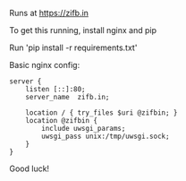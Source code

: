 Runs at https://zifb.in

To get this running, install nginx and pip

Run 'pip install -r requirements.txt'

Basic nginx config: 

    server {
        listen [::]:80;
        server_name  zifb.in;

        location / { try_files $uri @zifbin; }
        location @zifbin {
            include uwsgi_params;
            uwsgi_pass unix:/tmp/uwsgi.sock;
        }
    }

Good luck!
